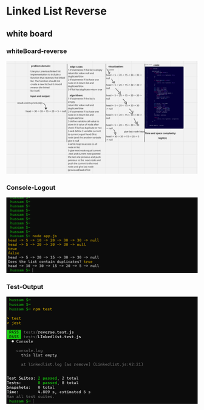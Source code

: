 # Linked List Reverse 

## white board

### whiteBoard-reverse
![whiteBoard-Add](../docs/white-board-revers2.png)

### Console-Logout
![Console-Logout](../docs/console-output2.png)

### Test-Output
![Test-Output](../docs/test-output.png)